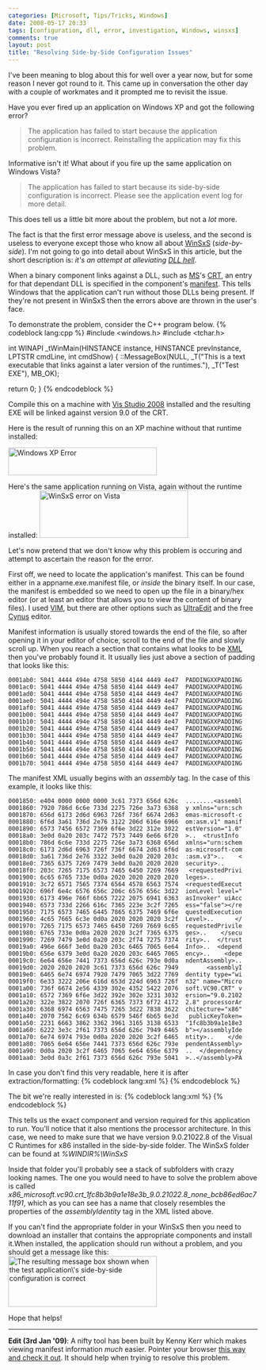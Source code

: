 ```yaml
---
categories: [Microsoft, Tips/Tricks, Windows]
date: 2008-05-17 20:33
tags: [configuration, dll, error, investigation, Windows, winsxs]
comments: true
layout: post
title: "Resolving Side-by-Side Configuration Issues"
---
```

I've been meaning to blog about this for well over a year now, but for some reason I never got round to it. This came up in conversation the other day with a couple of workmates and it prompted me to revisit the issue.

Have you ever fired up an application on Windows XP and got the following error?
<blockquote><p>The application has failed to start because the application configuration is incorrect. Reinstalling the application may fix this problem.</p></blockquote>
Informative isn't it! What about if you fire up the same application on Windows Vista?
<blockquote><p>The application has failed to start because its side-by-side configuration is incorrect. Please see the application event log for more detail.</p></blockquote>
This does tell us a little bit more about the problem, but not a <em>lot</em> more.

<!--more-->

The fact is that the first error message above is useless, and the second is useless to everyone except those who know all about <a href="http://blog.tiensivu.com/aaron/archives/1306-Demystifying-the-WinSxS-directory-in-Windows-XP,-Vista-and-Server-20032008.html" title="WinSxS">WinSxS</a> (<em>side-by-side</em>). I'm not going to go into detail about WinSxS in this article, but the short description is: <em>it's an attempt at alleviating <a href="http://en.wikipedia.org/wiki/DLL_hell" title="DLL Hell">DLL hell</a></em>.

When a binary component links against a DLL, such as <a href="http://www.microsoft.com/" title="Microsoft">MS</a>'s <a href="http://msdn.microsoft.com/en-us/library/abx4dbyh(VS.80).aspx" title="C Run-Time Libraries">CRT</a>, an entry for that dependant DLL is specified in the component's <a href="http://msdn.microsoft.com/en-us/library/aa375365.aspx" title="Manifests">manifest</a>. This tells Windows that the application can't run without those DLLs being present. If they're not present in WinSxS then the errors above are thrown in the user's face.

To demonstrate the problem, consider the C++ program below.
{% codeblock lang:cpp %}
#include <windows.h>
#include <tchar.h>

int WINAPI _tWinMain(HINSTANCE instance, HINSTANCE prevInstance, LPTSTR cmdLine, int cmdShow)
{
  ::MessageBox(NULL,
      _T("This is a text executable that links against a later version of the runtimes."),
      _T("Test EXE"),
      MB_OK);

  return 0;
}
{% endcodeblock %}


Compile this on a machine with <a href="http://msdn.microsoft.com/en-us/vstudio/default.aspx" title="Visual Studio Developer Center">Vis Studio 2008</a> installed and the resulting EXE will be linked against version 9.0 of the CRT.

Here is the result of running this on an XP machine without that runtime installed:

<a href="/uploads/2008/05/xp_fail.png" rel="lightbox[winsxs]"><img src="/uploads/2008/05/xp_fail.png" alt="Windows XP Error" title="XP Error" width="300" height="56" class="aligncenter size-medium wp-image-350" /></a>

Here's the same application running on Vista, again without the runtime installed:
<a href="/uploads/2008/05/vista_fail.png" rel="lightbox[winsxs]"><img src="/uploads/2008/05/vista_fail.png" alt="WinSxS error on Vista" title="Vista Error Message" width="300" height="95" class="aligncenter size-medium wp-image-349" /></a>

Let's now pretend that we don't know why this problem is occuring and attempt to ascertain the reason for the error.

First off, we need to locate the application's manifest. This can be found either in a appname.exe.manifest file, or <em>inside</em> the binary itself. In our case, the manifest is embedded so we need to open up the file in a binary/hex editor (or at least an editor that allows you to view the content of binary files). I used <a href="http://www.vim.org/" title="VIM">VIM</a>, but there are other options such as <a href="http://www.ultraedit.com/" title="UltraEdit">UltraEdit</a> and the free <a href="http://www.softcircuits.com/cygnus/fe/" title="Cygnus Hex Editor">Cynus</a> editor.

Manifest information is usually stored towards the end of the file, so after opening it in your editor of choice, scroll to the end of the file and slowly scroll up. When you reach a section that contains what looks to be <a href="http://www.w3.org/XML/" title="XML">XML</a> then you've probably found it. It usually lies just above a section of padding that looks like this:

    0001ab0: 5041 4444 494e 4758 5850 4144 4449 4e47  PADDINGXXPADDING
    0001ac0: 5041 4444 494e 4758 5850 4144 4449 4e47  PADDINGXXPADDING
    0001ad0: 5041 4444 494e 4758 5850 4144 4449 4e47  PADDINGXXPADDING
    0001ae0: 5041 4444 494e 4758 5850 4144 4449 4e47  PADDINGXXPADDING
    0001af0: 5041 4444 494e 4758 5850 4144 4449 4e47  PADDINGXXPADDING
    0001b00: 5041 4444 494e 4758 5850 4144 4449 4e47  PADDINGXXPADDING
    0001b10: 5041 4444 494e 4758 5850 4144 4449 4e47  PADDINGXXPADDING
    0001b20: 5041 4444 494e 4758 5850 4144 4449 4e47  PADDINGXXPADDING
    0001b30: 5041 4444 494e 4758 5850 4144 4449 4e47  PADDINGXXPADDING
    0001b40: 5041 4444 494e 4758 5850 4144 4449 4e47  PADDINGXXPADDING
    0001b50: 5041 4444 494e 4758 5850 4144 4449 4e47  PADDINGXXPADDING
    0001b60: 5041 4444 494e 4758 5850 4144 4449 4e47  PADDINGXXPADDING
    0001b70: 5041 4444 494e 4758 5850 4144 4449 4e47  PADDINGXXPADDING

The manifest XML usually begins with an <em>assembly</em> tag. In the case of this example, it looks like this:

    0001850: e404 0000 0000 0000 3c61 7373 656d 626c  ........<assembl
    0001860: 7920 786d 6c6e 733d 2275 726e 3a73 6368  y xmlns="urn:sch
    0001870: 656d 6173 2d6d 6963 726f 736f 6674 2d63  emas-microsoft-c
    0001880: 6f6d 3a61 736d 2e76 3122 206d 616e 6966  om:asm.v1" manif
    0001890: 6573 7456 6572 7369 6f6e 3d22 312e 3022  estVersion="1.0"
    00018a0: 3e0d 0a20 203c 7472 7573 7449 6e66 6f20  >..  <trustInfo
    00018b0: 786d 6c6e 733d 2275 726e 3a73 6368 656d  xmlns="urn:schem
    00018c0: 6173 2d6d 6963 726f 736f 6674 2d63 6f6d  as-microsoft-com
    00018d0: 3a61 736d 2e76 3322 3e0d 0a20 2020 203c  :asm.v3">..    <
    00018e0: 7365 6375 7269 7479 3e0d 0a20 2020 2020  security>..
    00018f0: 203c 7265 7175 6573 7465 6450 7269 7669   <requestedPrivi
    0001900: 6c65 6765 733e 0d0a 2020 2020 2020 2020  leges>..
    0001910: 3c72 6571 7565 7374 6564 4578 6563 7574  <requestedExecut
    0001920: 696f 6e4c 6576 656c 206c 6576 656c 3d22  ionLevel level="
    0001930: 6173 496e 766f 6b65 7222 2075 6941 6363  asInvoker" uiAcc
    0001940: 6573 733d 2266 616c 7365 223e 3c2f 7265  ess="false"></re
    0001950: 7175 6573 7465 6445 7865 6375 7469 6f6e  questedExecution
    0001960: 4c65 7665 6c3e 0d0a 2020 2020 2020 3c2f  Level>..      </
    0001970: 7265 7175 6573 7465 6450 7269 7669 6c65  requestedPrivile
    0001980: 6765 733e 0d0a 2020 2020 3c2f 7365 6375  ges>..    </secu
    0001990: 7269 7479 3e0d 0a20 203c 2f74 7275 7374  rity>..  </trust
    00019a0: 496e 666f 3e0d 0a20 203c 6465 7065 6e64  Info>..  <depend
    00019b0: 656e 6379 3e0d 0a20 2020 203c 6465 7065  ency>..    <depe
    00019c0: 6e64 656e 7441 7373 656d 626c 793e 0d0a  ndentAssembly>..
    00019d0: 2020 2020 2020 3c61 7373 656d 626c 7949        <assemblyI
    00019e0: 6465 6e74 6974 7920 7479 7065 3d22 7769  dentity type="wi
    00019f0: 6e33 3222 206e 616d 653d 224d 6963 726f  n32" name="Micro
    0001a00: 736f 6674 2e56 4339 302e 4352 5422 2076  soft.VC90.CRT" v
    0001a10: 6572 7369 6f6e 3d22 392e 302e 3231 3032  ersion="9.0.2102
    0001a20: 322e 3822 2070 726f 6365 7373 6f72 4172  2.8" processorAr
    0001a30: 6368 6974 6563 7475 7265 3d22 7838 3622  chitecture="x86"
    0001a40: 2070 7562 6c69 634b 6579 546f 6b65 6e3d   publicKeyToken=
    0001a50: 2231 6663 3862 3362 3961 3165 3138 6533  "1fc8b3b9a1e18e3
    0001a60: 6222 3e3c 2f61 7373 656d 626c 7949 6465  b"></assemblyIde
    0001a70: 6e74 6974 793e 0d0a 2020 2020 3c2f 6465  ntity>..    </de
    0001a80: 7065 6e64 656e 7441 7373 656d 626c 793e  pendentAssembly>
    0001a90: 0d0a 2020 3c2f 6465 7065 6e64 656e 6379  ..  </dependency
    0001aa0: 3e0d 0a3c 2f61 7373 656d 626c 793e 5041  >..</assembly>PA

In case you don't find this very readable, here it is after extraction/formatting:
{% codeblock lang:xml %}
<assembly xmlns="urn:schemas-microsoft-com:asm.v1" manifestVersion="1.0">
  <trustInfo xmlns="urn:schemas-microsoft-com:asm.v3">
    <security>
      <requestedPrivileges>
      <requestedExecutionLevel
        level="asInvoker"
        uiAccess="false"></requestedExecutionLevel>
      </requestedPrivileges>
    </security>
  </trustInfo>
  <dependency>
    <dependentAssembly>
      <assemblyIdentity
        type="win32"
        name="Microsoft.VC90.CRT"
        version="9.0.21022.8"
        processorArchitecture="x86"
        publicKeyToken="1fc8b3b9a1e18e3b">
      </assemblyIdentity>
    </dependentAssembly>
  </dependency>
</assembly>
{% endcodeblock %}


The bit we're really interested in is:
{% codeblock lang:xml %}
<dependentAssembly>
  <assemblyIdentity
    type="win32"
    name="Microsoft.VC90.CRT"
    version="9.0.21022.8"
    processorArchitecture="x86"
    publicKeyToken="1fc8b3b9a1e18e3b">
  </assemblyIdentity>
</dependentAssembly>
{% endcodeblock %}


This tells us the exact component and version required for this application to run. You'll notice that it also mentions the processor architecture. In this case, we need to make sure that we have version 9.0.21022.8 of the Visual C Runtimes for x86 installed in the side-by-side folder. The WinSxS folder can be found at <em>%WINDIR%\WinSxS</em>

Inside that folder you'll probably see a stack of subfolders with crazy looking names. The one you would need to have to solve the problem above is called <em>x86_microsoft.vc90.crt_1fc8b3b9a1e18e3b_9.0.21022.8_none_bcb86ed6ac711f91</em>, which as you can see has a name that closely resembles the properties of the <em>assemblyIdentity</em> tag in the XML listed above.

If you can't find the appropriate folder in your WinSxS then you need to download an installer that contains the appropriate components and install it.When installed, the application should run without a problem, and you should get a message like this:
<a href="/uploads/2008/05/vista_success.png" rel="lightbox[winsxs]"><img src="/uploads/2008/05/vista_success.png" alt="The resulting message box shown when the test application\&#039;s side-by-side configuration is correct" title="Successful run of application" width="300" height="102" class="aligncenter size-medium wp-image-351" /></a>

Hope that helps!

<hr/>

<strong>Edit (3rd Jan '09)</strong>: A nifty tool has been built by Kenny Kerr which makes viewing manifest information <em>much</em> easier. Pointer your browser <a href="http://weblogs.asp.net/kennykerr/archive/posts/manifest-view-support-for-dlls.aspx">this way and check it out</a>. It should help when tryinig to resolve this problem.

<!--adsense-->
